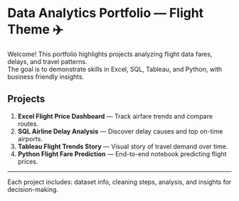 # Data Analytics Portfolio — Flight Theme ✈️

Welcome! This portfolio highlights projects analyzing flight data fares, delays, and travel patterns.  
The goal is to demonstrate skills in Excel, SQL, Tableau, and Python, with business friendly insights.

## Projects

1. **Excel Flight Price Dashboard** — Track airfare trends and compare routes.  
2. **SQL Airline Delay Analysis** — Discover delay causes and top on-time airports.  
3. **Tableau Flight Trends Story** — Visual story of travel demand over time.  
4. **Python Flight Fare Prediction** — End-to-end notebook predicting flight prices.

---
Each project includes: dataset info, cleaning steps, analysis, and insights for decision-making.
